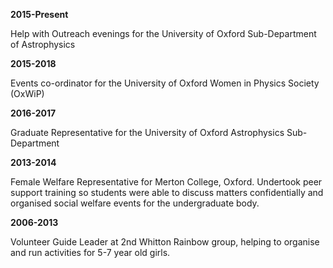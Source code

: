**2015-Present**

Help with Outreach evenings for the University of Oxford Sub-Department of Astrophysics


**2015-2018** 

Events co-ordinator for the University of Oxford Women in Physics Society (OxWiP) 


**2016-2017**

Graduate Representative for the University of Oxford Astrophysics Sub-Department 


**2013-2014** 

Female Welfare Representative for Merton College, Oxford. Undertook peer support training so students were able to discuss matters confidentially and organised social welfare events for the undergraduate body. 


**2006-2013** 

Volunteer Guide Leader at 2nd Whitton Rainbow group, helping to organise and run activities for 5-7 year old girls. 
